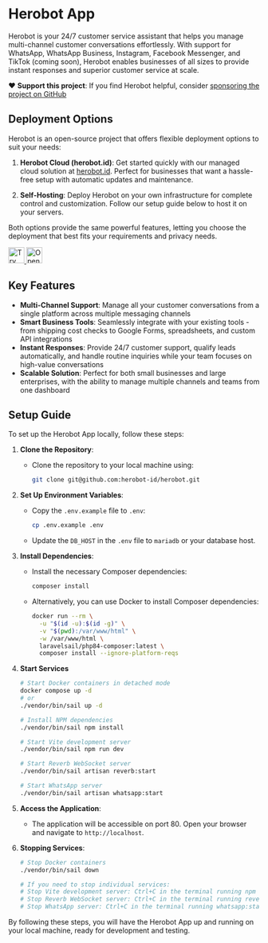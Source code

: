 # Herobot App

Herobot is your 24/7 customer service assistant that helps you manage multi-channel customer conversations effortlessly. With support for WhatsApp, WhatsApp Business, Instagram, Facebook Messenger, and TikTok (coming soon), Herobot enables businesses of all sizes to provide instant responses and superior customer service at scale.

❤️ **Support this project**: If you find Herobot helpful, consider [sponsoring the project on GitHub](https://github.com/sponsors/dihak)

## Deployment Options

Herobot is an open-source project that offers flexible deployment options to suit your needs:

1. **Herobot Cloud (herobot.id)**: Get started quickly with our managed cloud solution at [herobot.id](https://herobot.id). Perfect for businesses that want a hassle-free setup with automatic updates and maintenance.

2. **Self-Hosting**: Deploy Herobot on your own infrastructure for complete control and customization. Follow our setup guide below to host it on your servers.

Both options provide the same powerful features, letting you choose the deployment that best fits your requirements and privacy needs.

<a href="https://studio.firebase.google.com/import?url=https://github.com/herobot-id/herobot">
  <picture>
    <source
      media="(prefers-color-scheme: dark)"
      srcset="https://cdn.firebasestudio.dev/btn/try_dark_32.svg">
    <source
      media="(prefers-color-scheme: light)"
      srcset="https://cdn.firebasestudio.dev/btn/try_light_32.svg">
    <img
      height="32"
      alt="Try in Firebase Studio"
      src="https://cdn.firebasestudio.dev/btn/try_blue_32.svg">
  </picture>
</a>
<a href="https://gitpod.io/#https://github.com/herobot-id/herobot">
  <img src="https://gitpod.io/button/open-in-gitpod.svg" alt="Open in Gitpod" height="32">
</a>

## Key Features

- **Multi-Channel Support**: Manage all your customer conversations from a single platform across multiple messaging channels
- **Smart Business Tools**: Seamlessly integrate with your existing tools - from shipping cost checks to Google Forms, spreadsheets, and custom API integrations
- **Instant Responses**: Provide 24/7 customer support, qualify leads automatically, and handle routine inquiries while your team focuses on high-value conversations
- **Scalable Solution**: Perfect for both small businesses and large enterprises, with the ability to manage multiple channels and teams from one dashboard

## Setup Guide

To set up the Herobot App locally, follow these steps:

1. **Clone the Repository**:
   - Clone the repository to your local machine using:
     ```sh
     git clone git@github.com:herobot-id/herobot.git
     ```

2. **Set Up Environment Variables**:
   - Copy the `.env.example` file to `.env`:
     ```sh
     cp .env.example .env
     ```
   - Update the `DB_HOST` in the `.env` file to `mariadb` or your database host.

3. **Install Dependencies**:
   - Install the necessary Composer dependencies:
     ```sh
     composer install
     ```
   - Alternatively, you can use Docker to install Composer dependencies:
     ```sh
     docker run --rm \
       -u "$(id -u):$(id -g)" \
       -v "$(pwd):/var/www/html" \
       -w /var/www/html \
       laravelsail/php84-composer:latest \
       composer install --ignore-platform-reqs
     ```

4. **Start Services**
   ```sh
   # Start Docker containers in detached mode
   docker compose up -d
   # or
   ./vendor/bin/sail up -d

   # Install NPM dependencies
   ./vendor/bin/sail npm install

   # Start Vite development server
   ./vendor/bin/sail npm run dev

   # Start Reverb WebSocket server
   ./vendor/bin/sail artisan reverb:start

   # Start WhatsApp server
   ./vendor/bin/sail artisan whatsapp:start
   ```

5. **Access the Application**:
   - The application will be accessible on port 80. Open your browser and navigate to `http://localhost`.


6. **Stopping Services**:
   ```sh
   # Stop Docker containers
   ./vendor/bin/sail down

   # If you need to stop individual services:
   # Stop Vite development server: Ctrl+C in the terminal running npm run dev
   # Stop Reverb WebSocket server: Ctrl+C in the terminal running reverb:start
   # Stop WhatsApp server: Ctrl+C in the terminal running whatsapp:start
   ```

By following these steps, you will have the Herobot App up and running on your local machine, ready for development and testing.

